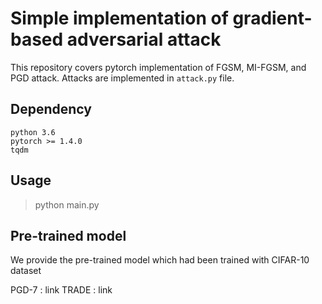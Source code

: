 # Simple implementation of gradient-based adversarial attack

This repository covers pytorch implementation of FGSM, MI-FGSM, and PGD attack.
Attacks are implemented in `attack.py` file.

## Dependency
```
python 3.6
pytorch >= 1.4.0
tqdm
```
## Usage
> python main.py

## Pre-trained model

We provide the pre-trained model which had been trained with CIFAR-10 dataset

PGD-7 : link
TRADE : link
